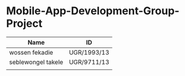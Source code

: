 # Mobile-App-Development-Group-Project
|       Name         |    ID      |
|--------------------|------------|
| wossen fekadie     | UGR/1993/13|
| seblewongel takele | UGR/9711/13|
|  | |
